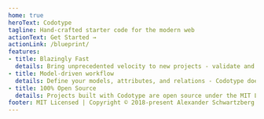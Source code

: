 ```yaml
---
home: true
heroText: Codotype
tagline: Hand-crafted starter code for the modern web
actionText: Get Started →
actionLink: /blueprint/
features:
- title: Blazingly Fast
  details: Bring unprecedented velocity to new projects - validate and ship your product faster than ever before
- title: Model-driven workflow
  details: Define your models, attributes, and relations - Codotype does the rest.
- title: 100% Open Source
  details: Projects built with Codotype are open source under the MIT License. You can relicense the code as necessary to suit your needs
footer: MIT Licensed | Copyright © 2018-present Alexander Schwartzberg
---
```

<!-- heroImage: /hero.png -->
